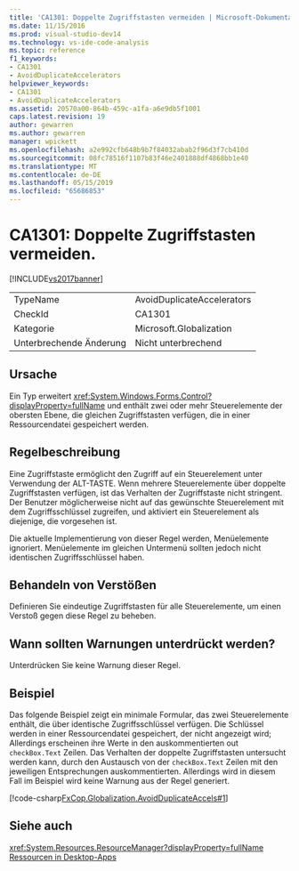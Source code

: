 ```yaml
---
title: 'CA1301: Doppelte Zugriffstasten vermeiden | Microsoft-Dokumentation'
ms.date: 11/15/2016
ms.prod: visual-studio-dev14
ms.technology: vs-ide-code-analysis
ms.topic: reference
f1_keywords:
- CA1301
- AvoidDuplicateAccelerators
helpviewer_keywords:
- CA1301
- AvoidDuplicateAccelerators
ms.assetid: 20570a00-864b-459c-a1fa-a6e9db5f1001
caps.latest.revision: 19
author: gewarren
ms.author: gewarren
manager: wpickett
ms.openlocfilehash: a2e992cfb648b9b7f84032abab2f96d3f7cb410d
ms.sourcegitcommit: 08fc78516f1107b83f46e2401888df4868bb1e40
ms.translationtype: MT
ms.contentlocale: de-DE
ms.lasthandoff: 05/15/2019
ms.locfileid: "65686853"
---
```

# <a name="ca1301-avoid-duplicate-accelerators"></a>CA1301: Doppelte Zugriffstasten vermeiden.
[!INCLUDE[vs2017banner](../includes/vs2017banner.md)]

|||
|-|-|
|TypeName|AvoidDuplicateAccelerators|
|CheckId|CA1301|
|Kategorie|Microsoft.Globalization|
|Unterbrechende Änderung|Nicht unterbrechend|

## <a name="cause"></a>Ursache
 Ein Typ erweitert <xref:System.Windows.Forms.Control?displayProperty=fullName> und enthält zwei oder mehr Steuerelemente der obersten Ebene, die gleichen Zugriffstasten verfügen, die in einer Ressourcendatei gespeichert werden.

## <a name="rule-description"></a>Regelbeschreibung
 Eine Zugriffstaste ermöglicht den Zugriff auf ein Steuerelement unter Verwendung der ALT-TASTE. Wenn mehrere Steuerelemente über doppelte Zugriffstasten verfügen, ist das Verhalten der Zugriffstaste nicht stringent. Der Benutzer möglicherweise nicht auf das gewünschte Steuerelement mit dem Zugriffsschlüssel zugreifen, und aktiviert ein Steuerelement als diejenige, die vorgesehen ist.

 Die aktuelle Implementierung von dieser Regel werden, Menüelemente ignoriert. Menüelemente im gleichen Untermenü sollten jedoch nicht identischen Zugriffsschlüssel haben.

## <a name="how-to-fix-violations"></a>Behandeln von Verstößen
 Definieren Sie eindeutige Zugriffstasten für alle Steuerelemente, um einen Verstoß gegen diese Regel zu beheben.

## <a name="when-to-suppress-warnings"></a>Wann sollten Warnungen unterdrückt werden?
 Unterdrücken Sie keine Warnung dieser Regel.

## <a name="example"></a>Beispiel
 Das folgende Beispiel zeigt ein minimale Formular, das zwei Steuerelemente enthält, die über identische Zugriffsschlüssel verfügen. Die Schlüssel werden in einer Ressourcendatei gespeichert, der nicht angezeigt wird; Allerdings erscheinen ihre Werte in den auskommentierten out `checkBox.Text` Zeilen. Das Verhalten der doppelte Zugriffstasten untersucht werden kann, durch den Austausch von der `checkBox.Text` Zeilen mit den jeweiligen Entsprechungen auskommentierten. Allerdings wird in diesem Fall im Beispiel wird keine Warnung aus der Regel generiert.

 [!code-csharp[FxCop.Globalization.AvoidDuplicateAccels#1](../snippets/csharp/VS_Snippets_CodeAnalysis/FxCop.Globalization.AvoidDuplicateAccels/cs/FxCop.Globalization.AvoidDuplicateAccels.cs#1)]

## <a name="see-also"></a>Siehe auch
 <xref:System.Resources.ResourceManager?displayProperty=fullName> [Ressourcen in Desktop-Apps](https://msdn.microsoft.com/library/8ad495d4-2941-40cf-bf64-e82e85825890)
